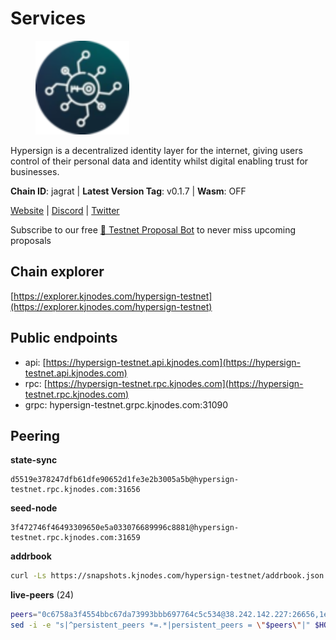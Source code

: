 # Services

<figure><img src="https://raw.githubusercontent.com/kj89/cosmos-images/main/logos/hypersign.png" width="150" alt=""><figcaption></figcaption></figure>

Hypersign is a decentralized identity layer for the internet, giving  users control of their personal data and identity whilst digital  enabling trust for businesses.

**Chain ID**: jagrat | **Latest Version Tag**: v0.1.7 | **Wasm**: OFF

[Website](https://hypersign.id) | [Discord](https://discord.gg/DmuUjMrHVw) | [Twitter](https://twitter.com/hypersignchain)



Subscribe to our free [🤖 Testnet Proposal Bot](https://t.me/kjnodes_testnet_proposal_bot) to never miss upcoming proposals


## Chain explorer
[https://explorer.kjnodes.com/hypersign-testnet](https://explorer.kjnodes.com/hypersign-testnet)

## Public endpoints

* api: [https://hypersign-testnet.api.kjnodes.com](https://hypersign-testnet.api.kjnodes.com)
* rpc: [https://hypersign-testnet.rpc.kjnodes.com](https://hypersign-testnet.rpc.kjnodes.com)
* grpc: hypersign-testnet.grpc.kjnodes.com:31090

## Peering

**state-sync**

```text
d5519e378247dfb61dfe90652d1fe3e2b3005a5b@hypersign-testnet.rpc.kjnodes.com:31656
```

**seed-node**

```text
3f472746f46493309650e5a033076689996c8881@hypersign-testnet.rpc.kjnodes.com:31659
```

**addrbook**
```bash
curl -Ls https://snapshots.kjnodes.com/hypersign-testnet/addrbook.json > $HOME/.hid-node/config/addrbook.json
```

**live-peers** (24)
```bash
peers="0c6758a3f4554bbc67da73993bbb697764c5c534@38.242.142.227:26656,1e3f0aeb6f2a2017b122af2461a75c9695790954@65.108.233.109:10956,d92268c246e02a54103f7098b901b876c88f006e@5.161.130.108:26656,d72875380d7b0b68f071623996bd5a86b7491287@116.202.227.117:31656,934324c3b4318d8438954d19a82673a3d218951b@142.132.209.236:10956,eaf27acc810a3d6728dde972ebad26810cce0ae6@65.108.229.233:26656,4e08d5b0cb43c8d5ffc42987a5166bab2a04a93b@65.109.92.240:21066,28fa150b5a843c9bdf2889f31f4ff8ac75c17be9@185.196.20.153:26656,fbc7ce82f02e24257395dc0310ad2921ea61e199@65.109.92.148:61156,bd2ae9f1c42183104719f7c44be078bb7d282a61@65.109.92.241:11056,1de2abae74a4c5fd7d96d9869ef02187f81498f0@134.209.238.66:26656,610843eda2f0388cb8e75917e8c1f63350bd3bd1@154.26.131.130:16656,62c3f3e5214495593ad204f3c6cd879f3f4ed6a9@5.9.79.121:26656,ec5127072c252f7246fb66f7e7762423a23ff6bd@154.12.228.93:31656,d7c9b9a3c3a6c5f4ccdfb37a8358755b277271c1@3.110.226.164:26656,9876d1b1e5b5968c1c729559325dd909f93c1d34@65.108.238.61:56656,de1f980cc59bdb2457202768d4b4d964d783789e@167.235.21.165:36656,5c2a752c9b1952dbed075c56c600c3a79b58c395@185.16.39.158:26926,52eee2c34150d621312087e49f118969472ba55f@149.102.137.192:26656,1380864bb38481fef4b2358026a5ed53fc027679@95.214.52.206:26656,d5519e378247dfb61dfe90652d1fe3e2b3005a5b@65.109.68.190:31656,efcb16ec33d8e6233d1068fff679c6fd64bf5802@65.108.225.158:10956,fd06a873c4172105925ed89e632ff3f369740eed@18.188.21.237:26656,a3f3d6dba11bfe080693938666064b2324fbaccf@88.99.164.158:11056"
sed -i -e "s|^persistent_peers *=.*|persistent_peers = \"$peers\"|" $HOME/.hid-node/config/config.toml
```
